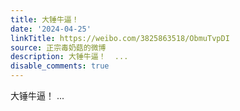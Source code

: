 ```yaml
---
title: 大锤牛逼！
date: '2024-04-25'
linkTitle: https://weibo.com/3825863518/ObmuTvpDI
source: 正宗毒奶菇的微博
description: 大锤牛逼！  ...
disable_comments: true
---
```

大锤牛逼！  ...